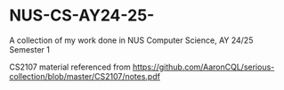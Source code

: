 # NUS-CS-AY24-25-
A collection of my work done in NUS Computer Science, AY 24/25 Semester 1

CS2107 material referenced from https://github.com/AaronCQL/serious-collection/blob/master/CS2107/notes.pdf
